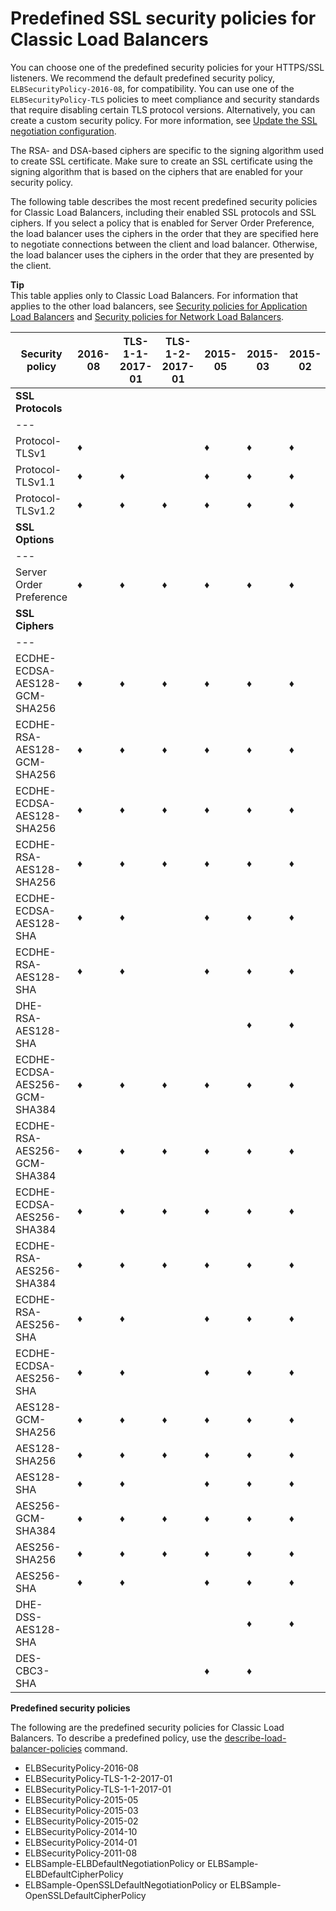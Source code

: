 # Predefined SSL security policies for Classic Load Balancers<a name="elb-security-policy-table"></a>

You can choose one of the predefined security policies for your HTTPS/SSL listeners\. We recommend the default predefined security policy, `ELBSecurityPolicy-2016-08`, for compatibility\. You can use one of the `ELBSecurityPolicy-TLS` policies to meet compliance and security standards that require disabling certain TLS protocol versions\. Alternatively, you can create a custom security policy\. For more information, see [Update the SSL negotiation configuration](ssl-config-update.md)\.

The RSA\- and DSA\-based ciphers are specific to the signing algorithm used to create SSL certificate\. Make sure to create an SSL certificate using the signing algorithm that is based on the ciphers that are enabled for your security policy\.

The following table describes the most recent predefined security policies for Classic Load Balancers, including their enabled SSL protocols and SSL ciphers\. If you select a policy that is enabled for Server Order Preference, the load balancer uses the ciphers in the order that they are specified here to negotiate connections between the client and load balancer\. Otherwise, the load balancer uses the ciphers in the order that they are presented by the client\.

**Tip**  
This table applies only to Classic Load Balancers\. For information that applies to the other load balancers, see [Security policies for Application Load Balancers](https://docs.aws.amazon.com/elasticloadbalancing/latest/application/create-https-listener.html#describe-ssl-policies) and [Security policies for Network Load Balancers](https://docs.aws.amazon.com/elasticloadbalancing/latest/network/create-tls-listener.html#describe-ssl-policies)\.


| Security policy | 2016\-08 | TLS\-1\-1\-2017\-01 | TLS\-1\-2\-2017\-01 | 2015\-05 | 2015\-03 | 2015\-02 | 
| --- |--- |--- |--- |--- |--- |--- |
| **SSL Protocols** | 
| --- |
| Protocol\-TLSv1 | ♦ |  |  | ♦ | ♦ | ♦ | 
| Protocol\-TLSv1\.1 | ♦ | ♦ |  | ♦ | ♦ | ♦ | 
| Protocol\-TLSv1\.2 | ♦ | ♦ | ♦ | ♦ | ♦ | ♦ | 
| **SSL Options** | 
| --- |
| Server Order Preference | ♦ | ♦ | ♦ | ♦ | ♦ | ♦ | 
| **SSL Ciphers** | 
| --- |
| ECDHE\-ECDSA\-AES128\-GCM\-SHA256 | ♦ | ♦ | ♦ | ♦ | ♦ | ♦ | 
| ECDHE\-RSA\-AES128\-GCM\-SHA256 | ♦ | ♦ | ♦ | ♦ | ♦ | ♦ | 
| ECDHE\-ECDSA\-AES128\-SHA256 | ♦ | ♦ | ♦ | ♦ | ♦ | ♦ | 
| ECDHE\-RSA\-AES128\-SHA256 | ♦ | ♦ | ♦ | ♦ | ♦ | ♦ | 
| ECDHE\-ECDSA\-AES128\-SHA | ♦ | ♦ |  | ♦ | ♦ | ♦ | 
| ECDHE\-RSA\-AES128\-SHA | ♦ | ♦ |  | ♦ | ♦ | ♦ | 
| DHE\-RSA\-AES128\-SHA |  |  |  |  | ♦ | ♦ | 
| ECDHE\-ECDSA\-AES256\-GCM\-SHA384 | ♦ | ♦ | ♦ | ♦ | ♦ | ♦ | 
| ECDHE\-RSA\-AES256\-GCM\-SHA384 | ♦ | ♦ | ♦ | ♦ | ♦ | ♦ | 
| ECDHE\-ECDSA\-AES256\-SHA384 | ♦ | ♦ | ♦ | ♦ | ♦ | ♦ | 
| ECDHE\-RSA\-AES256\-SHA384 | ♦ | ♦ | ♦ | ♦ | ♦ | ♦ | 
| ECDHE\-RSA\-AES256\-SHA | ♦ | ♦ |  | ♦ | ♦ | ♦ | 
| ECDHE\-ECDSA\-AES256\-SHA | ♦ | ♦ |  | ♦ | ♦ | ♦ | 
| AES128\-GCM\-SHA256 | ♦ | ♦ | ♦ | ♦ | ♦ | ♦ | 
| AES128\-SHA256 | ♦ | ♦ | ♦ | ♦ | ♦ | ♦ | 
| AES128\-SHA | ♦ | ♦ |  | ♦ | ♦ | ♦ | 
| AES256\-GCM\-SHA384 | ♦ | ♦ | ♦ | ♦ | ♦ | ♦ | 
| AES256\-SHA256 | ♦ | ♦ | ♦ | ♦ | ♦ | ♦ | 
| AES256\-SHA | ♦ | ♦ |  | ♦ | ♦ | ♦ | 
| DHE\-DSS\-AES128\-SHA |  |  |  |  | ♦ | ♦ | 
| DES\-CBC3\-SHA |  |  |  | ♦ | ♦ |  | 

**Predefined security policies**

The following are the predefined security policies for Classic Load Balancers\. To describe a predefined policy, use the [describe\-load\-balancer\-policies](https://docs.aws.amazon.com/cli/latest/reference/elb/describe-load-balancer-policies.html) command\.
+ ELBSecurityPolicy\-2016\-08
+ ELBSecurityPolicy\-TLS\-1\-2\-2017\-01
+ ELBSecurityPolicy\-TLS\-1\-1\-2017\-01
+ ELBSecurityPolicy\-2015\-05
+ ELBSecurityPolicy\-2015\-03
+ ELBSecurityPolicy\-2015\-02
+ ELBSecurityPolicy\-2014\-10
+ ELBSecurityPolicy\-2014\-01
+ ELBSecurityPolicy\-2011\-08
+ ELBSample\-ELBDefaultNegotiationPolicy or ELBSample\-ELBDefaultCipherPolicy
+ ELBSample\-OpenSSLDefaultNegotiationPolicy or ELBSample\-OpenSSLDefaultCipherPolicy